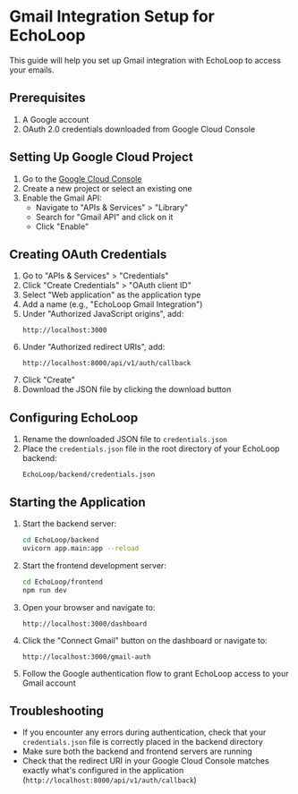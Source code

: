 # Gmail Integration Setup for EchoLoop

This guide will help you set up Gmail integration with EchoLoop to access your emails.

## Prerequisites

1. A Google account
2. OAuth 2.0 credentials downloaded from Google Cloud Console

## Setting Up Google Cloud Project

1. Go to the [Google Cloud Console](https://console.cloud.google.com/)
2. Create a new project or select an existing one
3. Enable the Gmail API:
   - Navigate to "APIs & Services" > "Library"
   - Search for "Gmail API" and click on it
   - Click "Enable"

## Creating OAuth Credentials

1. Go to "APIs & Services" > "Credentials"
2. Click "Create Credentials" > "OAuth client ID"
3. Select "Web application" as the application type
4. Add a name (e.g., "EchoLoop Gmail Integration")
5. Under "Authorized JavaScript origins", add:
   ```
   http://localhost:3000
   ```
6. Under "Authorized redirect URIs", add:
   ```
   http://localhost:8000/api/v1/auth/callback
   ```
7. Click "Create"
8. Download the JSON file by clicking the download button

## Configuring EchoLoop

1. Rename the downloaded JSON file to `credentials.json`
2. Place the `credentials.json` file in the root directory of your EchoLoop backend:
   ```
   EchoLoop/backend/credentials.json
   ```

## Starting the Application

1. Start the backend server:
   ```bash
   cd EchoLoop/backend
   uvicorn app.main:app --reload
   ```

2. Start the frontend development server:
   ```bash
   cd EchoLoop/frontend
   npm run dev
   ```

3. Open your browser and navigate to:
   ```
   http://localhost:3000/dashboard
   ```

4. Click the "Connect Gmail" button on the dashboard or navigate to:
   ```
   http://localhost:3000/gmail-auth
   ```

5. Follow the Google authentication flow to grant EchoLoop access to your Gmail account

## Troubleshooting

- If you encounter any errors during authentication, check that your `credentials.json` file is correctly placed in the backend directory
- Make sure both the backend and frontend servers are running
- Check that the redirect URI in your Google Cloud Console matches exactly what's configured in the application (`http://localhost:8000/api/v1/auth/callback`) 